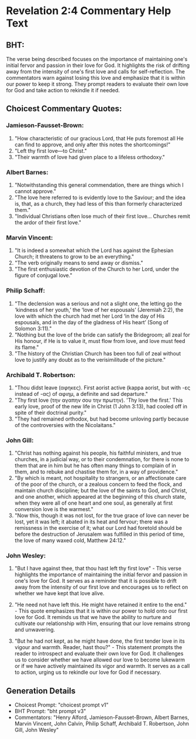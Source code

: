 # Revelation 2:4 Commentary Help Text

## BHT:
The verse being described focuses on the importance of maintaining one's initial fervor and passion in their love for God. It highlights the risk of drifting away from the intensity of one's first love and calls for self-reflection. The commentators warn against losing this love and emphasize that it is within our power to keep it strong. They prompt readers to evaluate their own love for God and take action to rekindle it if needed.

## Choicest Commentary Quotes:
### Jamieson-Fausset-Brown:
1. "How characteristic of our gracious Lord, that He puts foremost all He can find to approve, and only after this notes the shortcomings!"
2. "Left thy first love—to Christ."
3. "Their warmth of love had given place to a lifeless orthodoxy."

### Albert Barnes:
1. "Notwithstanding this general commendation, there are things which I cannot approve." 
2. "The love here referred to is evidently love to the Saviour; and the idea is, that, as a church, they had less of this than formerly characterized them." 
3. "Individual Christians often lose much of their first love... Churches remit the ardor of their first love."

### Marvin Vincent:
1. "It is indeed a somewhat which the Lord has against the Ephesian Church; it threatens to grow to be an everything." 
2. "The verb originally means to send away or dismiss." 
3. "The first enthusiastic devotion of the Church to her Lord, under the figure of conjugal love."

### Philip Schaff:
1. "The declension was a serious and not a slight one, the letting go the ‘kindness of her youth,’ the ‘love of her espousals’ (Jeremiah 2:2), the love with which the church had met her Lord ‘in the day of His espousals, and in the day of the gladness of His heart’ (Song of Solomon 3:11)."
2. "Nothing but the love of the bride can satisfy the Bridegroom; all zeal for His honour, if He is to value it, must flow from love, and love must feed its flame."
3. "The history of the Christian Church has been too full of zeal without love to justify any doubt as to the verisimilitude of the picture."

### Archibald T. Robertson:
1. "Thou didst leave (αφηκες). First aorist active (kappa aorist, but with -ες instead of -ας) of αφιημ, a definite and sad departure."
2. "Thy first love (την αγαπην σου την πρωτην). 'Thy love the first.' This early love, proof of the new life in Christ (1 John 3:13), had cooled off in spite of their doctrinal purity."
3. "They had remained orthodox, but had become unloving partly because of the controversies with the Nicolaitans."

### John Gill:
1. "Christ has nothing against his people, his faithful ministers, and true churches, in a judicial way, or to their condemnation, for there is none to them that are in him but he has often many things to complain of in them, and to rebuke and chastise them for, in a way of providence."
2. "By which is meant, not hospitality to strangers, or an affectionate care of the poor of the church, or a zealous concern to feed the flock, and maintain church discipline; but the love of the saints to God, and Christ, and one another, which appeared at the beginning of this church state, when they were all of one heart and one soul, as generally at first conversion love is the warmest."
3. "Now this, though it was not lost, for the true grace of love can never be lost, yet it was left; it abated in its heat and fervour; there was a remissness in the exercise of it; what our Lord had foretold should be before the destruction of Jerusalem was fulfilled in this period of time, the love of many waxed cold, Matthew 24:12."

### John Wesley:
1. "But I have against thee, that thou hast left thy first love" - This verse highlights the importance of maintaining the initial fervor and passion in one's love for God. It serves as a reminder that it is possible to drift away from the intensity of our first love and encourages us to reflect on whether we have kept that love alive.

2. "He need not have left this. He might have retained it entire to the end." - This quote emphasizes that it is within our power to hold onto our first love for God. It reminds us that we have the ability to nurture and cultivate our relationship with Him, ensuring that our love remains strong and unwavering.

3. "But he had not kept, as he might have done, the first tender love in its vigour and warmth. Reader, hast thou?" - This statement prompts the reader to introspect and evaluate their own love for God. It challenges us to consider whether we have allowed our love to become lukewarm or if we have actively maintained its vigor and warmth. It serves as a call to action, urging us to rekindle our love for God if necessary.


## Generation Details
- Choicest Prompt: "choicest prompt v1"
- BHT Prompt: "bht prompt v3"
- Commentators: "Henry Alford, Jamieson-Fausset-Brown, Albert Barnes, Marvin Vincent, John Calvin, Philip Schaff, Archibald T. Robertson, John Gill, John Wesley"
